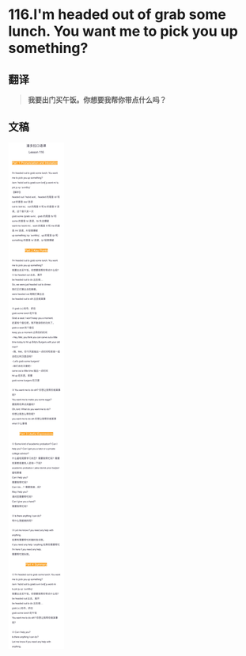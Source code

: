 # 116.I'm headed out of grab some lunch. You want me to pick you up something? 

## 翻译

> **我要出门买午饭。你想要我帮你带点什么吗？**

## 文稿

![](img/116.jpg)

